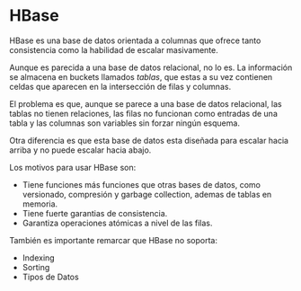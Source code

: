 # HBase

HBase es una base de datos orientada a columnas que ofrece tanto consistencia como la habilidad de escalar masivamente.

Aunque es parecida a una base de datos relacional, no lo es. La información se almacena en buckets llamados *tablas*, que estas a su vez contienen celdas que aparecen en la intersección de filas y columnas.

El problema es que, aunque se parece a una base de datos relacional, las tablas no tienen relaciones, las filas no funcionan como entradas de una tabla y las columnas son variables sin forzar ningún esquema.

Otra diferencia es que esta base de datos esta diseñada para escalar hacia arriba y no puede escalar hacia abajo.

Los motivos para usar HBase son:

- Tiene funciones más funciones que otras bases de datos, como versionado, compresión y garbage collection, ademas de tablas en memoria.
- Tiene fuerte garantias de consistencia.
- Garantiza operaciones atómicas a nivel de las filas.

También es importante remarcar que HBase no soporta:

- Indexing
- Sorting
- Tipos de Datos